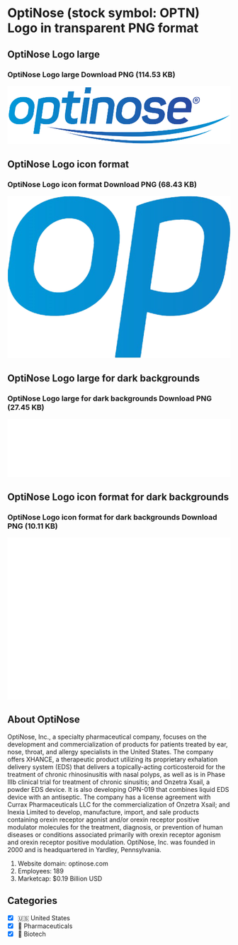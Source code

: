 # OptiNose (stock symbol: OPTN) Logo in transparent PNG format

## OptiNose Logo large

### OptiNose Logo large Download PNG (114.53 KB)

![OptiNose Logo large Download PNG (114.53 KB)](/img/orig/OPTN_BIG-411827ca.png)

## OptiNose Logo icon format

### OptiNose Logo icon format Download PNG (68.43 KB)

![OptiNose Logo icon format Download PNG (68.43 KB)](/img/orig/OPTN-c6f17a7c.png)

## OptiNose Logo large for dark backgrounds

### OptiNose Logo large for dark backgrounds Download PNG (27.45 KB)

![OptiNose Logo large for dark backgrounds Download PNG (27.45 KB)](/img/orig/OPTN_BIG.D-0a4a1593.png)

## OptiNose Logo icon format for dark backgrounds

### OptiNose Logo icon format for dark backgrounds Download PNG (10.11 KB)

![OptiNose Logo icon format for dark backgrounds Download PNG (10.11 KB)](/img/orig/OPTN.D-1d1aac2e.png)

## About OptiNose

OptiNose, Inc., a specialty pharmaceutical company, focuses on the development and commercialization of products for patients treated by ear, nose, throat, and allergy specialists in the United States. The company offers XHANCE, a therapeutic product utilizing its proprietary exhalation delivery system (EDS) that delivers a topically-acting corticosteroid for the treatment of chronic rhinosinusitis with nasal polyps, as well as is in Phase IIIb clinical trial for treatment of chronic sinusitis; and Onzetra Xsail, a powder EDS device. It is also developing OPN-019 that combines liquid EDS device with an antiseptic. The company has a license agreement with Currax Pharmaceuticals LLC for the commercialization of Onzetra Xsail; and Inexia Limited to develop, manufacture, import, and sale products containing orexin receptor agonist and/or orexin receptor positive modulator molecules for the treatment, diagnosis, or prevention of human diseases or conditions associated primarily with orexin receptor agonism and orexin receptor positive modulation. OptiNose, Inc. was founded in 2000 and is headquartered in Yardley, Pennsylvania.

1. Website domain: optinose.com
2. Employees: 189
3. Marketcap: $0.19 Billion USD


## Categories
- [x] 🇺🇸 United States
- [x] 💊 Pharmaceuticals
- [x] 🧬 Biotech
